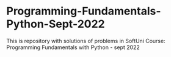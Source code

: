 # Programming-Fundamentals-Python-Sept-2022
This is repository with solutions of problems in SoftUni Course: Programming Fundamentals with Python - sept 2022
